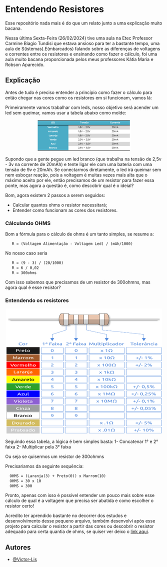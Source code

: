 # Entendendo Resistores 

Esse repositório nada mais é do que um relato junto a uma explicação muito bacana.

Nessa última Sexta-Feira (26/02/2024) tive uma aula na Etec Professor Carmine Biagio Tundisi que estava ansioso para ter a bastante tempo, uma aula de S(istemas).E(mbarcados) falando sobre as diferenças de voltagens e correntes entre os resistores e ensinando como fazer o cálculo, foi uma aula muito bacana proporcionada pelos meus professores Kátia Maria e Robson Aparecido.

## Explicação

Antes de tudo é preciso entender a princípio como fazer o cálculo para então chegar nas cores como os resistores em si funcionam, vamos lá:

Primeiramente vamos trabalhar com leds, nosso objetivo será acender um led sem queimar, vamos usar a tabela abaixo como molde:
<div align="center">
  <img src="./leds.png" width="300" height="100">
</div>

Supondo que a gente pegue um led branco (que trabalha na tensão de 2,5v - 3v na corrente de 20mAh) e tente ligar ele com uma bateria com uma tensão de 9v e 20mAh. Se conectarmos diretamente, o led irá queimar sem nem esboçar reação, pois a voltagem é muitas vezes mais alta que o máximo aceito por ele, então precisamos de um resistor para fazer essa ponte, mas agora a questão é, como descobrir qual é o ideial?

Bom, agora existem 2 passos a serem seguidos:
- Calcular quantos ohms o resistor necessitará;
- Entender como funcionam as cores dos resistores.

### Cálculando OHMS

Bom a fórmula para o cálculo de ohms é um tanto simples, se resume a:
```text
   R = (Voltagem Alimentação - Voltagem Led) / (mAh/1000)
```
No nosso caso seria
```text
   R = (9 - 3) / (20/1000)
   R = 6 / 0,02
   R = 300ohms
```
Com isso sabemos que precisamos de um resistor de 300ohmns, mas agora qual é esse resistor?

### Entendendo os resistores
<div align="center">
  <img src="./cores%20resistores%20base.jpeg" width="500" height="400">
</div>

Seguindo essa tabela, a lógica é bem simples basta:
1- Concatenar 1° e 2° faixa
2- Multiplicar pela 3° faixa

Ou seja se quisermos um resistor de 300ohmns

Precisariamos da seguinte sequência:
```text
  OHMS = (Laranja(3) + Preto(0)) x Marrom(10)
  OHMS = 30 x 10
  OHMS = 300
```

Pronto, apenas com isso é possível entender um pouco mais sobre esse cálculo de qual é a voltagem que precisa ser abatida e como escolher o resistor certo!

Acredito ter aprendido bastante no decorrer dos estudos e desenvolvimento desse pequeno arquivo, também desenvolvi após esse projeto para calcular o resistor a partir das cores ou descobrir o resistor adequado para certa quantia de ohms, se quiser ver deixo o [link aqui](https://github.com/Victor-Lis/Resistor-Calculator-App).

## Autores

- [@Victor-Lis](https://github.com/Victor-Lis)
